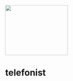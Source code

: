 <img src="https://user-images.githubusercontent.com/20154956/118413310-ebacf200-b69e-11eb-8c23-0b2b25c85074.png" width="200" height="160">

# telefonist
